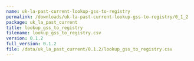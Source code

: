 ```yaml
---
name: uk-la-past-current-lookup-gss-to-registry
permalink: /downloads/uk-la-past-current-lookup-gss-to-registry/0_1_2
package: uk_la_past_current
title: lookup_gss_to_registry
filename: lookup_gss_to_registry.csv
version: 0.1.2
full_version: 0.1.2
file: /data/uk_la_past_current/0.1.2/lookup_gss_to_registry.csv
---
```

